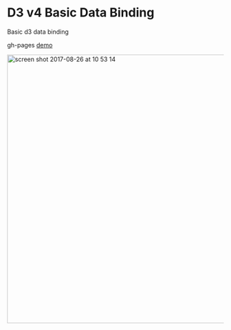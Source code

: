# D3 v4 Basic Data Binding

Basic d3 data binding

gh-pages [demo](https://shanegibney.github.io/d3-v4-Basic-Data-Binding/)

<img width="625" alt="screen shot 2017-08-26 at 10 53 14" src="https://user-images.githubusercontent.com/17167992/29740366-d1ae379c-8a4c-11e7-9a40-527a2760af5a.png">
